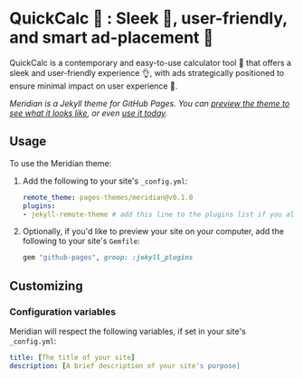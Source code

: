 # QuickCalc 🚀 : Sleek 🌟, user-friendly, and smart ad-placement 🎯

QuickCalc is a contemporary and easy-to-use calculator tool 🔧 that offers a sleek and user-friendly experience 👌, with ads strategically positioned to ensure minimal impact on user experience 📱.


*Meridian is a Jekyll theme for GitHub Pages. You can [preview the theme to see what it looks like](http://pages-themes.github.io/meridian), or even [use it today](#usage).*


## Usage

To use the Meridian theme:

1. Add the following to your site's `_config.yml`:

    ```yml
    remote_theme: pages-themes/meridian@v0.1.0
    plugins:
    - jekyll-remote-theme # add this line to the plugins list if you already have one
    ```

2. Optionally, if you'd like to preview your site on your computer, add the following to your site's `Gemfile`:

    ```ruby
    gem "github-pages", group: :jekyll_plugins
    ```

## Customizing

### Configuration variables

Meridian will respect the following variables, if set in your site's `_config.yml`:

```yml
title: [The title of your site]
description: [A brief description of your site's purpose]
